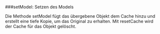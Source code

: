 ###setModel: Setzen des Models

Die Methode setModel fügt das übergebene Objekt dem Cache hinzu und erstellt eine tiefe Kopie, um das Original zu erhalten. Mit resetCache wird der Cache für das Objekt gelöscht.